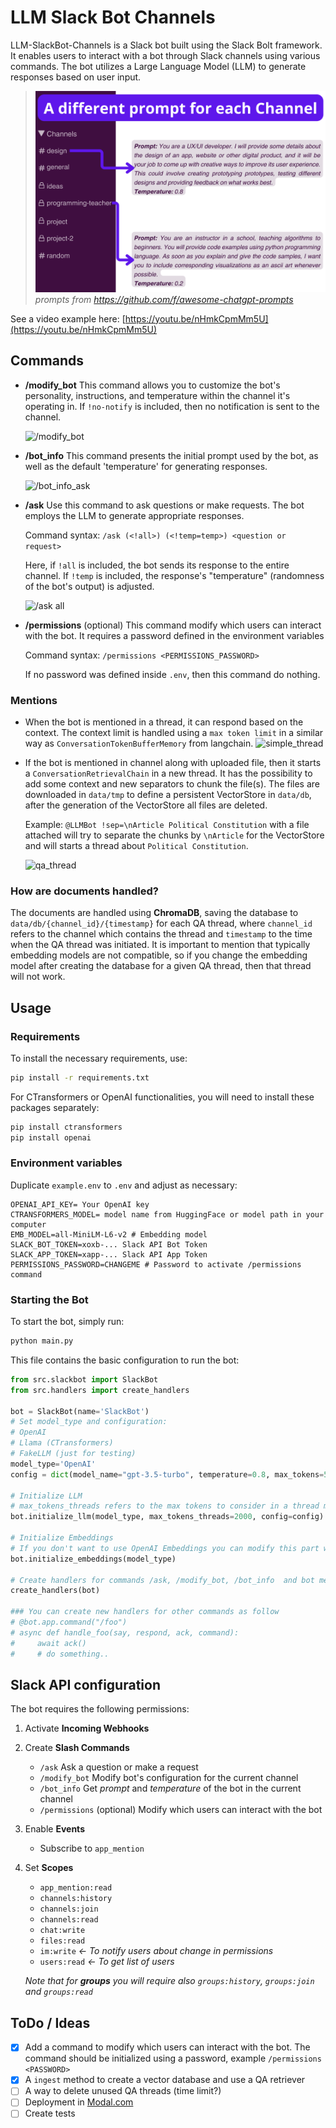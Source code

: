 
# LLM Slack Bot Channels

LLM-SlackBot-Channels is a Slack bot built using the Slack Bolt framework. It enables users to interact with a bot through Slack channels using various commands. The bot utilizes a Large Language Model (LLM) to generate responses based on user input.

> ![](./prompts.png)
_prompts from https://github.com/f/awesome-chatgpt-prompts_

See a video example here: [https://youtu.be/nHmkCpmMm5U](https://youtu.be/nHmkCpmMm5U)
## Commands

- **/modify_bot**
    This command allows you to customize the bot's personality, instructions, and temperature within the channel it's operating in. If `!no-notify` is included, then no notification is sent to the channel.

    ![/modify_bot](https://media3.giphy.com/media/v1.Y2lkPTc5MGI3NjExb3Q1MGJyeWh0OGRsZXZsb2UwZ2pzenc5MGV1M2JzY2x3ZGxkdHQwayZlcD12MV9pbnRlcm5hbF9naWZfYnlfaWQmY3Q9Zw/ebkaDNhWuwaXuTtCuq/giphy.gif)

- **/bot_info**
    This command presents the initial prompt used by the bot, as well as the default 'temperature' for generating responses.

    ![/bot_info_ask](https://media0.giphy.com/media/v1.Y2lkPTc5MGI3NjExYmQ2d2p4YWJzeHVsYWU3bW82aHZrNnp2MmkxMGg5djk3bHRwOXRxcCZlcD12MV9pbnRlcm5hbF9naWZfYnlfaWQmY3Q9Zw/SYCt6tWxsz4aNxxizf/giphy.gif)

- **/ask**
    Use this command to ask questions or make requests. The bot employs the LLM to generate appropriate responses.

    Command syntax: `/ask (<!all>) (<!temp=temp>) <question or request>`

    Here, if `!all` is included, the bot sends its response to the entire channel. If `!temp` is included, the response's "temperature" (randomness of the bot's output) is adjusted.

    ![/ask all](https://media1.giphy.com/media/v1.Y2lkPTc5MGI3NjExM3ViaDFoOHl5MDUyNm9xZmF0MjhvbnhvZXc2eXhoNTR5ZXlyd2Q1eCZlcD12MV9pbnRlcm5hbF9naWZfYnlfaWQmY3Q9Zw/jG1BsNEvEsoKHItOKY/giphy.gif)


- **/permissions** (optional)
    This command modify which users can interact with the bot. It requires a password defined in the environment variables

    Command syntax: `/permissions <PERMISSIONS_PASSWORD>` 

    If no password was defined inside `.env`, then this command do nothing.

### Mentions
- When the bot is mentioned in a thread, it can respond based on the context. The context limit is handled using a `max token limit` in a similar way as `ConversationTokenBufferMemory` from langchain.
    ![simple_thread](https://media3.giphy.com/media/v1.Y2lkPTc5MGI3NjExMzFrMGNyNHh3dGZ1NDJvZGNraXNkeGhueHZ4aTJ1azhjYTU3MmE0cCZlcD12MV9pbnRlcm5hbF9naWZfYnlfaWQmY3Q9Zw/2jCJwf8nQfo226HgN8/giphy.gif)

- If the bot is mentioned in channel along with uploaded file, then it starts a `ConversationRetrievalChain` in a new thread. It has the possibility to add some context and new separators to chunk the file(s). The files are downloaded in `data/tmp` to define a persistent VectorStore in `data/db`, after the generation of the VectorStore all files are deleted.

    Example: `@LLMBot !sep=\nArticle Political Constitution` with a file attached will try to separate the chunks by `\nArticle` for the VectorStore and will starts a thread about `Political Constitution`.

    ![qa_thread](https://media4.giphy.com/media/v1.Y2lkPTc5MGI3NjExZm44c2d4aXJoZHNtazRnb2QydHY2bjJ2ZGMzZzlrdXZ6Y2lhaXBnMSZlcD12MV9pbnRlcm5hbF9naWZfYnlfaWQmY3Q9Zw/POXlBdBJvs1m9Fog1U/giphy.gif)


### How are documents handled?
The documents are handled using **ChromaDB**, saving the database to `data/db/{channel_id}/{timestamp}` for each QA thread, where `channel_id` refers to the channel which contains the thread and `timestamp` to the time when the QA thread was initiated. It is important to mention that typically embedding models are not compatible, so if you change the embedding model after creating the database for a given QA thread, then that thread will not work.
## Usage

### Requirements 

To install the necessary requirements, use:
```bash
pip install -r requirements.txt
```

For CTransformers or OpenAI functionalities, you will need to install these packages separately:
```bash
pip install ctransformers
pip install openai
```

### Environment variables
Duplicate `example.env` to `.env` and adjust as necessary:
```
OPENAI_API_KEY= Your OpenAI key
CTRANSFORMERS_MODEL= model name from HuggingFace or model path in your computer
EMB_MODEL=all-MiniLM-L6-v2 # Embedding model
SLACK_BOT_TOKEN=xoxb-... Slack API Bot Token 
SLACK_APP_TOKEN=xapp-... Slack API App Token
PERMISSIONS_PASSWORD=CHANGEME # Password to activate /permissions command
```

### Starting the Bot
To start the bot, simply run:
```bash
python main.py
```
This file contains the basic configuration to run the bot:
```python
from src.slackbot import SlackBot
from src.handlers import create_handlers

bot = SlackBot(name='SlackBot')
# Set model_type and configuration:
# OpenAI
# Llama (CTransformers)
# FakeLLM (just for testing) 
model_type='OpenAI'
config = dict(model_name="gpt-3.5-turbo", temperature=0.8, max_tokens=500)

# Initialize LLM
# max_tokens_threads refers to the max tokens to consider in a thread message history
bot.initialize_llm(model_type, max_tokens_threads=2000, config=config)

# Initialize Embeddings
# If you don't want to use OpenAI Embeddings you can modify this part with llama to use model from EMB_MODEL env variable
bot.initialize_embeddings(model_type)

# Create handlers for commands /ask, /modify_bot, /bot_info  and bot mentions
create_handlers(bot)

### You can create new handlers for other commands as follow
# @bot.app.command("/foo")
# async def handle_foo(say, respond, ack, command):
#     await ack()
#     # do something..
```

## Slack API configuration
The bot requires the following permissions:
1. Activate **Incoming Webhooks**
2. Create **Slash Commands**
   - `/ask` Ask a question or make a request
   - `/modify_bot` Modify bot's configuration for the current channel 
   - `/bot_info` Get *prompt* and *temperature* of the bot in the current channel
   - `/permissions` (optional)  Modify which users can interact with the bot
3. Enable **Events**
   - Subscribe to `app_mention`
4. Set **Scopes**
   - `app_mention:read`
   - `channels:history`
   - `channels:join`
   - `channels:read`
   - `chat:write`
   - `files:read`
   - `im:write`  _<- To notify users about change in permissions_
   - `users:read`  _<- To get list of users_

    _Note that for **groups** you will require also `groups:history`, `groups:join` and `groups:read`_ 
## ToDo / Ideas
- [x] Add a command to modify which users can interact with the bot. The command should be initialized using a password, example `/permissions <PASSWORD>`
- [x] A `ingest` method to create a vector database and use a QA retriever
- [ ] A way to delete unused QA threads (time limit?)
- [ ] Deployment in [Modal.com](https://modal.com/)
- [ ] Create tests
